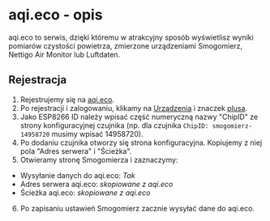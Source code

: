 # aqi.eco - opis

aqi.eco to serwis, dzięki któremu w atrakcyjny sposób wyświetlisz wyniki pomiarów czystości powietrza, zmierzone urządzeniami Smogomierz, Nettigo Air Monitor lub Luftdaten.

## Rejestracja

1.  Rejestrujemy się na [aqi.eco](https://aqi.eco/register).
2.  Po rejestracji i zalogowaniu, klikamy na [Urządzenia](https://aqi.eco/device) i znaczek [plusa](https://aqi.eco/device/create).
3.  Jako ESP8266 ID należy wpisać część numeryczną nazwy "ChipID" ze strony konfiguracyjnej czujnika (np. dla czujnika `ChipID: smogomierz-14958720` musimy wpisać 14958720).
4.  Po dodaniu czujnika otworzy się strona konfiguracyjna. Kopiujemy z niej pola "Adres serwera" i "Ścieżka".
5.  Otwieramy stronę Smogomierza i zaznaczymy:
*   Wysyłanie danych do aqi.eco: *Tak*
*   Adres serwera aqi.eco: *skopiowane z aqi.eco*
*   Ścieżka aqi.eco: *skopiowane z aqi.eco*
6.  Po zapisaniu ustawień Smogomierz zacznie wysyłać dane do aqi.eco.